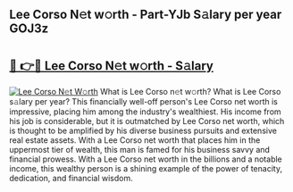 ## Lee Corso N𝚎t w𝚘rth - Part-YJb S𝚊lary per year GOJ3z

# <h2><a href="http://gc0qu6q.nevu.top/?p=Lee+Corso">🔗 👉🔴 Lee Corso N𝚎t w𝚘rth - S𝚊lary</a></h2>

[![Lee Corso N𝚎t W𝚘rth](https://i.imgur.com/Oavwk0R.jpeg)](http://gc0qu6q.nevu.top/?p=Lee+Corso)
What is Lee Corso n𝚎t w𝚘rth? What is Lee Corso s𝚊lary per year?
This financially well-off person's Lee Corso net worth is impressive, placing him among the industry's wealthiest. His income from his job is considerable, but it is outmatched by Lee Corso net worth, which is thought to be amplified by his diverse business pursuits and extensive real estate assets. With a Lee Corso net worth that places him in the uppermost tier of wealth, this man is famed for his business savvy and financial prowess. With a Lee Corso net worth in the billions and a notable income, this wealthy person is a shining example of the power of tenacity, dedication, and financial wisdom.
